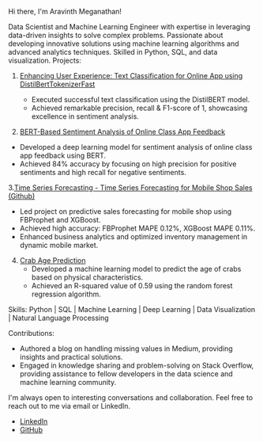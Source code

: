Hi there, I'm Aravinth Meganathan!

Data Scientist and Machine Learning Engineer with expertise in leveraging data-driven insights to solve complex problems. Passionate about developing innovative solutions using machine learning algorithms and advanced analytics techniques. Skilled in Python, SQL, and data visualization.
Projects:

1. [Enhancing User Experience: Text Classification for Online App using DistilBertTokenizerFast](https://github.com/Aravinth-Megnath/Text_classification-Distilbert/tree/main)
   - Executed successful text classification using the DistilBERT model.
   - Achieved remarkable precision, recall & F1-score of 1, showcasing excellence in sentiment analysis.

2.  [BERT-Based Sentiment Analysis of Online Class App Feedback](https://github.com/Aravinth-Megnath/NLP-Project/tree/main)
   - Developed a deep learning model for sentiment analysis of online class app feedback using BERT.
   - Achieved 84% accuracy by focusing on high precision for positive sentiments and high recall for negative sentiments.


3.[Time Series Forecasting - Time Series Forecasting for Mobile Shop Sales (Github)](https://github.com/Aravinth-Megnath/Time-Series-Forecasting)
 - Led project on predictive sales forecasting for mobile shop using FBProphet and XGBoost.
 - Achieved high accuracy: FBProphet MAPE 0.12%, XGBoost MAPE 0.11%.
 - Enhanced business analytics and optimized inventory management in dynamic mobile market. 

4. [Crab Age Prediction](https://github.com/Aravinth-Megnath/Crab_age)
   - Developed a machine learning model to predict the age of crabs based on physical characteristics.
   - Achieved an R-squared value of 0.59 using the random forest regression algorithm.




Skills:
Python | SQL | Machine Learning | Deep Learning | Data Visualization | Natural Language Processing

Contributions:
- Authored a blog on handling missing values in Medium, providing insights and practical solutions.
- Engaged in knowledge sharing and problem-solving on Stack Overflow, providing assistance to fellow developers in the data science and machine learning community.

I'm always open to interesting conversations and collaboration. Feel free to reach out to me via email or LinkedIn.

- [LinkedIn]( https://www.linkedin.com/in/aravinth-meganathan-200667a1/)
- [GitHub](https://github.com/Aravinth-Megnath)
